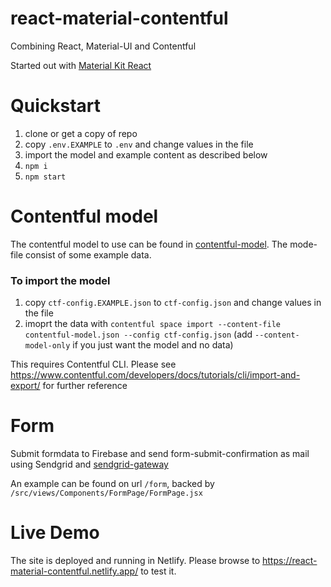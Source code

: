 # react-material-contentful

Combining React, Material-UI and Contentful

Started out with [Material Kit React](https://github.com/creativetimofficial/material-kit-react)

# Quickstart

1. clone or get a copy of repo
2. copy `.env.EXAMPLE` to `.env` and change values in the file
3. import the model and example content as described below
4. `npm i`
5. `npm start`

# Contentful model

The contentful model to use can be found in [contentful-model](/contentful-model). The mode-file consist of some example data.

### To import the model

1. copy `ctf-config.EXAMPLE.json` to `ctf-config.json` and change values in the file
2. imoprt the data with `contentful space import --content-file contentful-model.json --config ctf-config.json` (add `--content-model-only` if you just want the model and no data)

This requires Contentful CLI. Please see https://www.contentful.com/developers/docs/tutorials/cli/import-and-export/ for further reference

# Form

Submit formdata to Firebase and send form-submit-confirmation as mail using Sendgrid and [sendgrid-gateway](https://github.com/jwallinder/sendgrid-gateway)

An example can be found on url `/form`, backed by `/src/views/Components/FormPage/FormPage.jsx`

# Live Demo

The site is deployed and running in Netlify. Please browse to https://react-material-contentful.netlify.app/ to test it.
